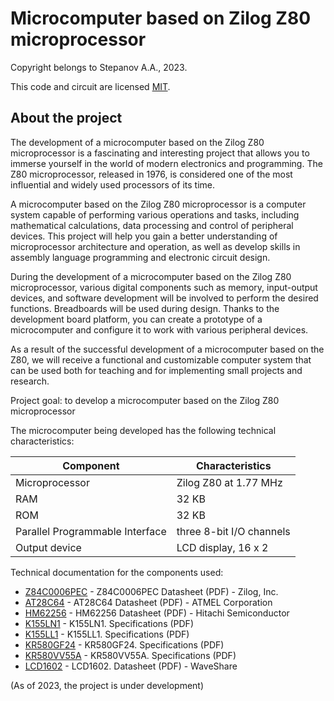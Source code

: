 # Microcomputer based on Zilog Z80 microprocessor

Copyright belongs to Stepanov A.A., 2023.

This code and circuit are licensed [MIT](https://en.wikipedia.org/wiki/MIT_License).

## About the project

The development of a microcomputer based on the Zilog Z80 microprocessor is a fascinating and interesting project that allows you to immerse yourself in the world of modern electronics and programming. The Z80 microprocessor, released in 1976, is considered one of the most influential and widely used processors of its time.

A microcomputer based on the Zilog Z80 microprocessor is a computer system capable of performing various operations and tasks, including mathematical calculations, data processing and control of peripheral devices. This project will help you gain a better understanding of microprocessor architecture and operation, as well as develop skills in assembly language programming and electronic circuit design.

During the development of a microcomputer based on the Zilog Z80 microprocessor, various digital components such as memory, input-output devices, and software development will be involved to perform the desired functions. Breadboards will be used during design. Thanks to the development board platform, you can create a prototype of a microcomputer and configure it to work with various peripheral devices.

As a result of the successful development of a microcomputer based on the Z80, we will receive a functional and customizable computer system that can be used both for teaching and for implementing small projects and research.

Project goal: to develop a microcomputer based on the Zilog Z80 microprocessor

The microcomputer being developed has the following technical characteristics:

| Component | Characteristics |
| ------ | ------ |
| Microprocessor | Zilog Z80 at 1.77 MHz |
| RAM | 32 KB |
| ROM | 32 KB |
| Parallel Programmable Interface | three 8-bit I/O channels |
| Output device | LCD display, 16 x 2 |

Technical documentation for the components used:
- [Z84C0006PEC](https://pdf1.alldatasheetru.com/datasheet-pdf/view/78374/ZILOG/Z84C0006PEC.html) - Z84C0006PEC Datasheet (PDF) - Zilog, Inc.
- [AT28C64](https://pdf1.alldatasheetru.com/datasheet-pdf/view/157137/ATMEL/AT28C64.html) - AT28C64 Datasheet (PDF) - ATMEL Corporation
- [HM62256](https://pdf1.alldatasheet.com/datasheet-pdf/view/77314/HITACHI/HM62256.html) - HM62256 Datasheet (PDF) - Hitachi Semiconductor
- [K155LN1](https://eandc.ru/pdf/mikroskhema/k155ln1.pdf) - K155LN1. Specifications (PDF)
- [K155LL1](https://eandc.ru/pdf/mikroskhema/k155ll1.pdf) - K155LL1. Specifications (PDF)
- [KR580GF24](https://eandc.ru/pdf/mikroskhema/kr580gf24.pdf) - KR580GF24. Specifications (PDF)
- [KR580VV55A](https://eandc.ru/pdf/mikroskhema/kr580vv55a.pdf) - KR580VV55A. Specifications (PDF)
- [LCD1602](https://iarduino.ru/lib/fb78d40ee946c72399e67b71a9cb2e46.pdf) - LCD1602. Datasheet (PDF) - WaveShare

(As of 2023, the project is under development)
